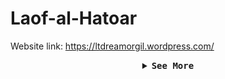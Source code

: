 <p align="center">

# Laof-al-Hatoar



Website link: https://ltdreamorgil.wordpress.com/



  
  </p>
  
  <details align="center">

<summary> <b> <samp>See More</samp></b></summary>
<samp>
  
  Building a website for the association using WordPress platform.
  Participante: 
  
    | name  |git username  | role |
| :------------:|:---------------:| :-----:|
| Idan Kelman      | idankelman | designer |
| Elad David      | eladdavid5        |   project manager  |
|  Ofek Zada | ofekzada        |    programmer |
| Inbar Shmaya | inbarshmaya        |    programmer |
  
  </samp>
  </details>
